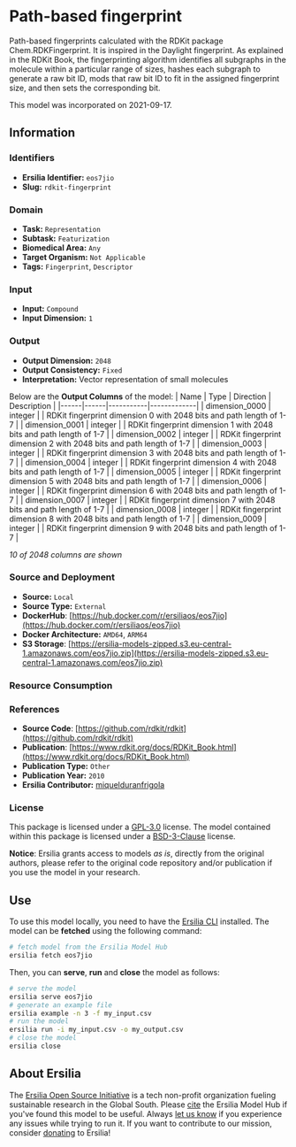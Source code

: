 # Path-based fingerprint

Path-based fingerprints calculated with the RDKit package Chem.RDKFingerprint. It is inspired in the Daylight fingerprint. As explained in the RDKit Book, the fingerprinting algorithm identifies all subgraphs in the molecule within a particular range of sizes, hashes each subgraph to generate a raw bit ID, mods that raw bit ID to fit in the assigned fingerprint size, and then sets the corresponding bit. 

This model was incorporated on 2021-09-17.

## Information
### Identifiers
- **Ersilia Identifier:** `eos7jio`
- **Slug:** `rdkit-fingerprint`

### Domain
- **Task:** `Representation`
- **Subtask:** `Featurization`
- **Biomedical Area:** `Any`
- **Target Organism:** `Not Applicable`
- **Tags:** `Fingerprint`, `Descriptor`

### Input
- **Input:** `Compound`
- **Input Dimension:** `1`

### Output
- **Output Dimension:** `2048`
- **Output Consistency:** `Fixed`
- **Interpretation:** Vector representation of small molecules

Below are the **Output Columns** of the model:
| Name | Type | Direction | Description |
|------|------|-----------|-------------|
| dimension_0000 | integer |  | RDKit fingerprint dimension 0 with 2048 bits and path length of 1-7 |
| dimension_0001 | integer |  | RDKit fingerprint dimension 1 with 2048 bits and path length of 1-7 |
| dimension_0002 | integer |  | RDKit fingerprint dimension 2 with 2048 bits and path length of 1-7 |
| dimension_0003 | integer |  | RDKit fingerprint dimension 3 with 2048 bits and path length of 1-7 |
| dimension_0004 | integer |  | RDKit fingerprint dimension 4 with 2048 bits and path length of 1-7 |
| dimension_0005 | integer |  | RDKit fingerprint dimension 5 with 2048 bits and path length of 1-7 |
| dimension_0006 | integer |  | RDKit fingerprint dimension 6 with 2048 bits and path length of 1-7 |
| dimension_0007 | integer |  | RDKit fingerprint dimension 7 with 2048 bits and path length of 1-7 |
| dimension_0008 | integer |  | RDKit fingerprint dimension 8 with 2048 bits and path length of 1-7 |
| dimension_0009 | integer |  | RDKit fingerprint dimension 9 with 2048 bits and path length of 1-7 |

_10 of 2048 columns are shown_
### Source and Deployment
- **Source:** `Local`
- **Source Type:** `External`
- **DockerHub**: [https://hub.docker.com/r/ersiliaos/eos7jio](https://hub.docker.com/r/ersiliaos/eos7jio)
- **Docker Architecture:** `AMD64`, `ARM64`
- **S3 Storage**: [https://ersilia-models-zipped.s3.eu-central-1.amazonaws.com/eos7jio.zip](https://ersilia-models-zipped.s3.eu-central-1.amazonaws.com/eos7jio.zip)

### Resource Consumption


### References
- **Source Code**: [https://github.com/rdkit/rdkit](https://github.com/rdkit/rdkit)
- **Publication**: [https://www.rdkit.org/docs/RDKit_Book.html](https://www.rdkit.org/docs/RDKit_Book.html)
- **Publication Type:** `Other`
- **Publication Year:** `2010`
- **Ersilia Contributor:** [miquelduranfrigola](https://github.com/miquelduranfrigola)

### License
This package is licensed under a [GPL-3.0](https://github.com/ersilia-os/ersilia/blob/master/LICENSE) license. The model contained within this package is licensed under a [BSD-3-Clause](LICENSE) license.

**Notice**: Ersilia grants access to models _as is_, directly from the original authors, please refer to the original code repository and/or publication if you use the model in your research.


## Use
To use this model locally, you need to have the [Ersilia CLI](https://github.com/ersilia-os/ersilia) installed.
The model can be **fetched** using the following command:
```bash
# fetch model from the Ersilia Model Hub
ersilia fetch eos7jio
```
Then, you can **serve**, **run** and **close** the model as follows:
```bash
# serve the model
ersilia serve eos7jio
# generate an example file
ersilia example -n 3 -f my_input.csv
# run the model
ersilia run -i my_input.csv -o my_output.csv
# close the model
ersilia close
```

## About Ersilia
The [Ersilia Open Source Initiative](https://ersilia.io) is a tech non-profit organization fueling sustainable research in the Global South.
Please [cite](https://github.com/ersilia-os/ersilia/blob/master/CITATION.cff) the Ersilia Model Hub if you've found this model to be useful. Always [let us know](https://github.com/ersilia-os/ersilia/issues) if you experience any issues while trying to run it.
If you want to contribute to our mission, consider [donating](https://www.ersilia.io/donate) to Ersilia!
